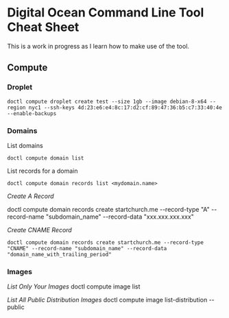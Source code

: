 # Digital Ocean Command Line Tool Cheat Sheet
This is a work in progress as I learn how to make use of the tool.

## Compute

### Droplet

`doctl compute droplet create test --size 1gb --image debian-8-x64 --region nyc1 --ssh-keys 4d:23:e6:e4:8c:17:d2:cf:89:47:36:b5:c7:33:40:4e --enable-backups`

### Domains

List domains

`doctl compute domain list`

List records for a domain

`doctl compute domain records list <mydomain.name>`

*Create A Record*

doctl compute domain records create startchurch.me --record-type "A" --record-name "subdomain_name" --record-data "xxx.xxx.xxx.xxx"

*Create CNAME Record*

`doctl compute domain records create startchurch.me --record-type "CNAME" --record-name "subdomain_name" --record-data "domain_name_with_trailing_period"`

### Images

*List Only Your Images*
doctl compute image list

*List All Public Distribution Images*
doctl compute image list-distribution --public
